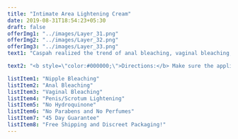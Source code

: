 ```yaml
---
title: "Intimate Area Lightening Cream"
date: 2019-08-31T18:54:23+05:30
draft: false
offerImg1: "../images/Layer_31.png"
offerImg2: "../images/Layer_32.png"
offerImg3: "../images/Layer_33.png"
text1: "Caspah realized the trend of anal bleaching, vaginal bleaching, and nipple bleaching years ago. This allowed us to hit the scene early and have years of testing and development long before our competitors. This is why our intimate area bleaching cream is the best on the market and has been used by many very popular people in the world of beauty and entertainment. Our product has been engineered to show amazing results, but also be gentle on the skin. It contains safe and natural ingredients containing no hydroquinone, mercury, parabens, or perfumes so there is no skin irritation on these sensitive areas. Many people have an odd skin discoloration on their private areas surrounding the anus, vagina, or irregularly dark nipples compared to their skin tone. Caspah Intimate Lightening Cream evens those discolored areas to match their skin tone so they're not so noticeable anymore. People of all ethnicities tend to experience these discolorations. Caspah works for all skin types."

text2: "<b style=\"color:#000000;\">Directions:</b> Make sure the application area is clean and dry. Apply Caspah cream to the intimate area of choice externally only and rub into the skin until it is completely absorbed. Do this twice daily for best results. For the most effective use, make sure to apply once in the morning and once at night before bed. To speed up the removal of old dead skin cells quicker, you may use a loofah in the shower. Store in a dry, cool area, protected from sunlight, humidity and heat. If the area will be exposed to sunlight for long periods of time, use an SPF 30+ sun block on the area. Do not use on broken skin or open wounds. Do not use if pregnant or breast feeding. For external use only."

listItem1: "Nipple Bleaching"
listItem2: "Anal Bleaching"
listItem3: "Vaginal Bleaching"
listItem4: "Penis/Scrotum Lightening"
listItem5: "No Hydroquinone"
listItem6: "No Parabens and No Perfumes"
listItem7: "45 Day Guarantee"
listItem8: "Free Shipping and Discreet Packaging!"
---
```



